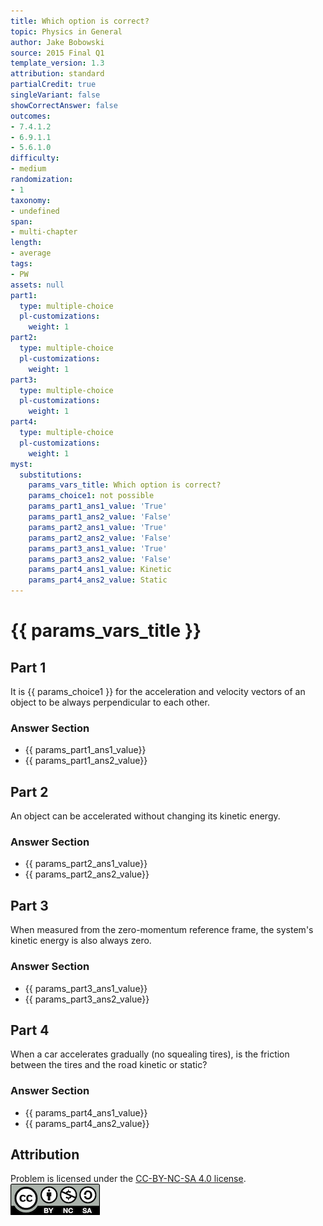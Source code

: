 ```yaml
---
title: Which option is correct?
topic: Physics in General
author: Jake Bobowski
source: 2015 Final Q1
template_version: 1.3
attribution: standard
partialCredit: true
singleVariant: false
showCorrectAnswer: false
outcomes:
- 7.4.1.2
- 6.9.1.1
- 5.6.1.0
difficulty:
- medium
randomization:
- 1
taxonomy:
- undefined
span:
- multi-chapter
length:
- average
tags:
- PW
assets: null
part1:
  type: multiple-choice
  pl-customizations:
    weight: 1
part2:
  type: multiple-choice
  pl-customizations:
    weight: 1
part3:
  type: multiple-choice
  pl-customizations:
    weight: 1
part4:
  type: multiple-choice
  pl-customizations:
    weight: 1
myst:
  substitutions:
    params_vars_title: Which option is correct?
    params_choice1: not possible
    params_part1_ans1_value: 'True'
    params_part1_ans2_value: 'False'
    params_part2_ans1_value: 'True'
    params_part2_ans2_value: 'False'
    params_part3_ans1_value: 'True'
    params_part3_ans2_value: 'False'
    params_part4_ans1_value: Kinetic
    params_part4_ans2_value: Static
---
```

# {{ params_vars_title }}

## Part 1

It is {{ params_choice1 }} for the acceleration and velocity vectors of an object to be always perpendicular to each other.

### Answer Section

- {{ params_part1_ans1_value}}
- {{ params_part1_ans2_value}}

## Part 2

An object can be accelerated without changing its kinetic energy.

### Answer Section

- {{ params_part2_ans1_value}}
- {{ params_part2_ans2_value}}

## Part 3

When measured from the zero-momentum reference frame, the system's kinetic energy is also always zero.

### Answer Section

- {{ params_part3_ans1_value}}
- {{ params_part3_ans2_value}}

## Part 4

When a car accelerates gradually (no squealing tires), is the friction between the tires and the road kinetic or static?

### Answer Section

- {{ params_part4_ans1_value}}
- {{ params_part4_ans2_value}}

## Attribution

Problem is licensed under the [CC-BY-NC-SA 4.0 license](https://creativecommons.org/licenses/by-nc-sa/4.0/).<br> ![The Creative Commons 4.0 license requiring attribution-BY, non-commercial-NC, and share-alike-SA license.](https://raw.githubusercontent.com/firasm/bits/master/by-nc-sa.png)
